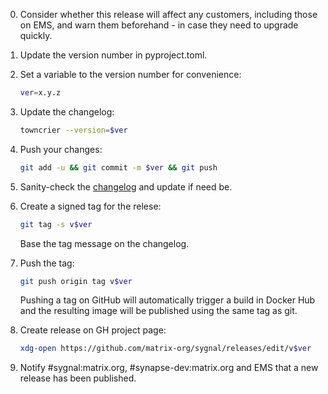 0. Consider whether this release will affect any customers, including those on
EMS, and warn them beforehand - in case they need to upgrade quickly.

1. Update the version number in pyproject.toml.
2. Set a variable to the version number for convenience:
   ```sh
   ver=x.y.z
   ```
3. Update the changelog:
   ```sh
   towncrier --version=$ver
   ```
4. Push your changes:
   ```sh
   git add -u && git commit -m $ver && git push
   ```
5. Sanity-check the
   [changelog](https://github.com/matrix-org/sygnal/blob/master/CHANGELOG.md)
   and update if need be.
6. Create a signed tag for the relese:
   ```sh
   git tag -s v$ver
   ```
   Base the tag message on the changelog.
7. Push the tag:
   ```sh
   git push origin tag v$ver
   ```
   Pushing a tag on GitHub will automatically trigger a build in Docker Hub and
   the resulting image will be published using the same tag as git.
8. Create release on GH project page:
   ```sh
   xdg-open https://github.com/matrix-org/sygnal/releases/edit/v$ver
   ```
9. Notify #sygnal:matrix.org, #synapse-dev:matrix.org and EMS that a new
   release has been published.
